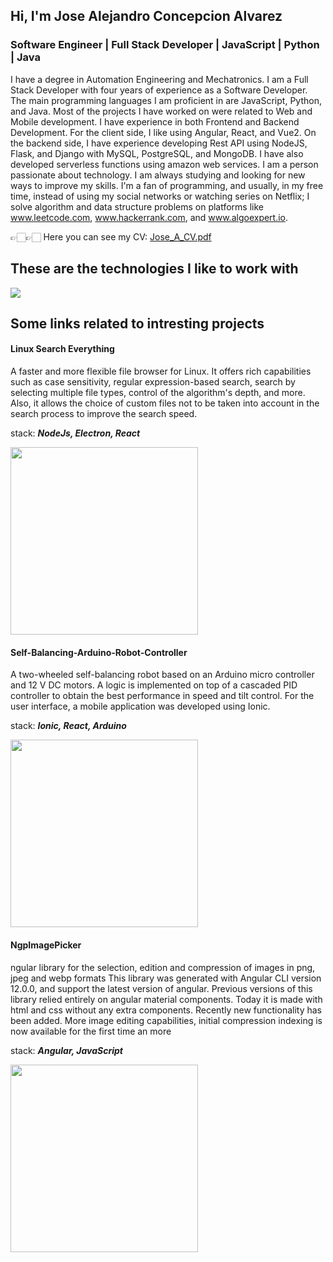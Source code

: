 ## Hi, I'm Jose Alejandro Concepcion Alvarez ##
###  Software Engineer | Full Stack Developer | JavaScript | Python | Java ###

I have a degree in Automation Engineering and Mechatronics. I am a Full Stack Developer with four years of experience as a Software Developer. The main programming languages I am proficient in are JavaScript, Python, and Java. Most of the projects I have worked on were related to Web and Mobile development. I have experience in both Frontend and Backend Development. For the client side, I like using Angular, React, and Vue2. On the backend side, I have experience developing Rest API using NodeJS, Flask, and Django with MySQL, PostgreSQL, and MongoDB. I have also developed serverless functions using amazon web services. I am a person passionate about technology. I am always studying and looking for new ways to improve my skills. I'm a fan of programming, and usually, in my free time, instead of using my social networks or watching series on Netflix; I solve algorithm and data structure problems on platforms like www.leetcode.com, www.hackerrank.com, and www.algoexpert.io.

👉🏻👉🏻 Here you can see my CV: <a href="https://github.com/josealejandro2928/josealejandro2928/files/10249130/CV.pdf">Jose_A_CV.pdf</a>

## These are the technologies I like to work with ##
<img src="https://user-images.githubusercontent.com/37028825/207927393-da2c9ab2-4537-4032-a58b-c34b4c35654e.png" />

## Some links related to intresting projects ##

#### Linux Search Everything ####
A faster and more flexible file browser for Linux. It offers rich capabilities such as case sensitivity, 
regular expression-based search, search by selecting multiple file types, control of the algorithm's depth, and more. 
Also, it allows the choice of custom files not to be taken into account in the search process to improve the search speed.

stack: ***NodeJs, Electron, React***

<a href="https://youtu.be/6iVXQYM4GPg" target="_blank">
  <img height="300" src="https://user-images.githubusercontent.com/37028825/166125854-573fdbff-f9cc-4e2c-ac1f-dd7f22100f7a.png"/>
</a>


#### Self-Balancing-Arduino-Robot-Controller ####
A two-wheeled self-balancing robot based on an Arduino micro controller and 12 V DC motors. A logic is implemented on top of a 
cascaded PID controller to obtain the best performance in speed and tilt control. For the user interface, a mobile application was 
developed using Ionic.

stack: ***Ionic, React, Arduino***

<a href="https://youtu.be/NTQIz3hWsak" target="_blank">
  <img height="300" src="https://user-images.githubusercontent.com/37028825/171403987-cf097c4e-5f7c-4eaf-8e32-ab204e08aa4c.jpeg"/>
</a>

#### NgpImagePicker ####
ngular library for the selection, edition and compression of images in png, jpeg and webp formats This library was generated with Angular CLI version 12.0.0, and support the latest version of angular. 
Previous versions of this library relied entirely on angular material components. Today it is made with html and css without 
any extra components. Recently new functionality has been added. More image editing capabilities, initial compression indexing 
is now available for the first time an more

stack: ***Angular, JavaScript***

<a href="https://www.npmjs.com/package/ngp-image-picker" target="_blank">
  <img height="300" src="https://user-images.githubusercontent.com/37028825/207925677-86fc4dc8-fee9-4761-b6e4-f75d353e55ae.png"/>
</a>
